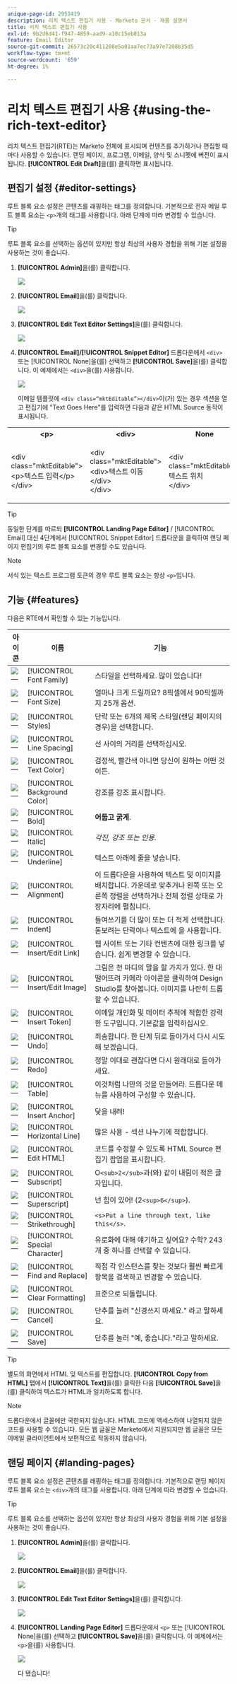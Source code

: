 ```yaml
---
unique-page-id: 2953419
description: 리치 텍스트 편집기 사용 - Marketo 문서 - 제품 설명서
title: 리치 텍스트 편집기 사용
exl-id: 9b2d6d41-f947-4859-aad9-a10c15eb013a
feature: Email Editor
source-git-commit: 26573c20c411208e5a01aa7ec73a97e7208b35d5
workflow-type: tm+mt
source-wordcount: '659'
ht-degree: 1%

---
```


# 리치 텍스트 편집기 사용 {#using-the-rich-text-editor}

리치 텍스트 편집기(RTE)는 Marketo 전체에 표시되며 컨텐츠를 추가하거나 편집할 때마다 사용할 수 있습니다. 랜딩 페이지, 프로그램, 이메일, 양식 및 스니펫에 버전이 표시됩니다. **[!UICONTROL Edit Draft]**&#x200B;을(를) 클릭하면 표시됩니다.

## 편집기 설정 {#editor-settings}

루트 블록 요소 설정은 콘텐츠를 래핑하는 태그를 정의합니다. 기본적으로 전자 메일 루트 블록 요소는 `<p>`개의 태그를 사용합니다. 아래 단계에 따라 변경할 수 있습니다.

>[!TIP]
>
>루트 블록 요소를 선택하는 옵션이 있지만 항상 최상의 사용자 경험을 위해 기본 설정을 사용하는 것이 좋습니다.

1. **[!UICONTROL Admin]**&#x200B;을(를) 클릭합니다.

   ![](assets/one.png)

1. **[!UICONTROL Email]**&#x200B;을(를) 클릭합니다.

   ![](assets/two.png)

1. **[!UICONTROL Edit Text Editor Settings]**&#x200B;을(를) 클릭합니다.

   ![](assets/three.png)

1. **[!UICONTROL Email]/[!UICONTROL Snippet Editor]** 드롭다운에서 `<div>` 또는 [!UICONTROL None]을(를) 선택하고 **[!UICONTROL Save]**&#x200B;을(를) 클릭합니다. 이 예제에서는 `<div>`을(를) 사용합니다.

   ![](assets/four.png)

   이메일 템플릿에 `<div class=“mktEditable”></div>`이(가) 있는 경우 섹션을 열고 편집기에 &quot;Text Goes Here&quot;를 입력하면 다음과 같은 HTML Source 동작이 표시됩니다.

<table>
 <tbody>
  <tr>
   <th>&lt;p&gt;</th>
   <th>&lt;div&gt;</th>
   <th>None</th>
  </tr>
  <tr>
   <td><p>&lt;div class="mktEditable"&gt;<br>&lt;p&gt;텍스트 입력&lt;/p&gt;<br>&lt;/div&gt;</p></td>
   <td><p>&lt;div class="mktEditable"&gt;<br>&lt;div&gt;텍스트 이동&lt;/div&gt;<br>&lt;/div&gt;</p></td>
   <td><p>&lt;div class="mktEditable"&gt;<br>텍스트 위치<br>&lt;/div&gt;</p></td>
  </tr>
 </tbody>
</table>

>[!TIP]
>
>동일한 단계를 따르되 **[!UICONTROL Landing Page Editor]** / [!UICONTROL Email] 대신 4단계에서 [!UICONTROL Snippet Editor] 드롭다운을 클릭하여 랜딩 페이지 편집기의 루트 블록 요소를 변경할 수도 있습니다.

>[!NOTE]
>
>서식 있는 텍스트 프로그램 토큰의 경우 루트 블록 요소는 항상 `<p>`입니다.

## 기능 {#features}

다음은 RTE에서 확인할 수 있는 기능입니다.

| 아이콘 | 이름 | 기능 |
|---|---|---|
| ![—](assets/image2015-7-9-10-3a23-3a24.png) | [!UICONTROL Font Family] | 스타일을 선택하세요. 많이 있습니다! |
| ![—](assets/image2015-7-9-10-3a22-3a11.png) | [!UICONTROL Font Size] | 얼마나 크게 드릴까요? 8픽셀에서 90픽셀까지 25개 옵션. |
| ![—](assets/image2015-7-9-10-3a59-3a4.png) | [!UICONTROL Styles] | 단락 또는 6개의 제목 스타일(랜딩 페이지의 경우)을 선택합니다. |
| ![—](assets/image2015-7-9-10-3a20-3a1.png) | [!UICONTROL Line Spacing] | 선 사이의 거리를 선택하십시오. |
| ![—](assets/image2015-7-9-10-3a25-3a52.png) | [!UICONTROL Text Color] | 검정색, 빨간색 아니면 당신이 원하는 어떤 것이든. |
| ![—](assets/image2015-7-9-10-3a24-3a38.png) | [!UICONTROL Background Color] | 강조를 강조 표시합니다. |
| ![—](assets/image2015-7-9-10-3a28-3a4.png) | [!UICONTROL Bold] | **어둡고 굵게**. |
| ![—](assets/image2015-7-9-10-3a29-3a1.png) | [!UICONTROL Italic] | *각진, 강조 또는 인용*. |
| ![—](assets/image2015-7-9-10-3a30-3a56.png) | [!UICONTROL Underline] | 텍스트 아래에 줄을 넣습니다. |
| ![—](assets/image2015-7-9-10-3a31-3a57.png) | [!UICONTROL Alignment] | 이 드롭다운을 사용하여 텍스트 및 이미지를 배치합니다. 가운데로 맞추거나 왼쪽 또는 오른쪽 정렬을 선택하거나 전체 정렬 상태로 가장자리에 펼칩니다. |  | ![—](assets/image2015-7-9-10-3a32-3a47.png) | 목록 | 드롭다운에서 글머리 기호 또는 숫자를 선택합니다. 글머리 기호는 목록이 있는 숫자와 단계가 있는 숫자에 적합합니다. |
| ![—](assets/image2015-7-9-10-3a38-3a0.png) | [!UICONTROL Indent] | 들여쓰기를 더 많이 또는 더 적게 선택합니다. 돋보려는 단락이나 텍스트에 을 사용합니다. |
| ![—](assets/image2015-7-9-10-3a38-3a58.png) | [!UICONTROL Insert/Edit Link] | 웹 사이트 또는 기타 컨텐츠에 대한 링크를 넣습니다. 쉽게 변경할 수 있습니다. |
| ![—](assets/image2015-7-9-10-3a39-3a42.png) | [!UICONTROL Insert/Edit Image] | 그림은 천 마디의 말을 할 가치가 있다. 한 대 떨어뜨려 카메라 아이콘을 클릭하여 Design Studio를 찾아봅니다. 이미지를 나란히 드롭할 수 있습니다. |
| ![—](assets/image2015-7-9-10-3a40-3a36.png) | [!UICONTROL Insert Token] | 이메일 개인화 및 데이터 추적에 적합한 강력한 도구입니다. 기본값을 입력하십시오. |
| ![—](assets/image2015-7-9-10-3a41-3a21.png) | [!UICONTROL Undo] | 죄송합니다. 한 단계 뒤로 돌아가서 다시 시도해 보겠습니다. |
| ![—](assets/image2015-7-9-10-3a42-3a13.png) | [!UICONTROL Redo] | 정말 이대로 괜찮다면 다시 원래대로 돌아가세요. |
| ![—](assets/image2015-7-9-10-3a43-3a29.png) | [!UICONTROL Table] | 이것처럼 나만의 것을 만들어라. 드롭다운 메뉴를 사용하여 구성할 수 있습니다. |
| ![—](assets/image2015-7-9-10-3a45-3a1.png) | [!UICONTROL Insert Anchor] | 닻을 내려! |
| ![—](assets/image2015-7-9-10-3a45-3a48.png) | [!UICONTROL Horizontal Line] | 많은 사용 - 섹션 나누기에 적합합니다. |
| ![—](assets/image2015-10-6-12-3a12-3a17.png) | [!UICONTROL Edit HTML] | 코드를 수정할 수 있도록 HTML Source 편집기 팝업을 표시합니다. |
| ![—](assets/image2015-7-9-10-3a47-3a36.png) | [!UICONTROL Subscript] | O`<sub>2</sub>`과(와) 같이 내림이 적은 글자입니다. |
| ![—](assets/image2015-7-9-10-3a48-3a35.png) | [!UICONTROL Superscript] | 넌 힘이 있어! (2`<sup>6</sup>`). |
| ![—](assets/image2015-7-9-10-3a49-3a31.png) | [!UICONTROL Strikethrough] | `<s>Put a line through text, like this</s>`. |
| ![—](assets/image2015-7-9-10-3a50-3a11.png) | [!UICONTROL Special Character] | 유로화에 대해 얘기하고 싶어요? 수학? 243개 중 하나를 선택할 수 있습니다. |
| ![—](assets/image2015-7-9-10-3a52-3a26.png) | [!UICONTROL Find and Replace] | 직접 각 인스턴스를 찾는 것보다 훨씬 빠르게 항목을 검색하고 변경할 수 있습니다. |
| ![—](assets/image2015-7-9-10-3a53-3a37.png) | [!UICONTROL Clear Formatting] | 표준으로 되돌립니다. |
| ![—](assets/image2015-7-9-10-3a55-3a2.png) | [!UICONTROL Cancel] | 단추를 눌러 &quot;신경쓰지 마세요.&quot; 라고 말하세요. |
| ![—](assets/image2015-7-9-10-3a56-3a2.png) | [!UICONTROL Save] | 단추를 눌러 &quot;예, 좋습니다.&quot;라고 말하세요. |

>[!TIP]
>
>별도의 화면에서 HTML 및 텍스트를 편집합니다. **[!UICONTROL Copy from HTML]** 탭에서 **[!UICONTROL Text]**&#x200B;을(를) 클릭한 다음 **[!UICONTROL Save]**&#x200B;을(를) 클릭하여 텍스트가 HTML과 일치하도록 합니다.

>[!NOTE]
>
>드롭다운에서 글꼴에만 국한되지 않습니다. HTML 코드에 액세스하여 나열되지 않은 코드를 사용할 수 있습니다. 모든 웹 글꼴은 Marketo에서 지원되지만 웹 글꼴은 모든 이메일 클라이언트에서 보편적으로 작동하지 않습니다.

## 랜딩 페이지 {#landing-pages}

루트 블록 요소 설정은 콘텐츠를 래핑하는 태그를 정의합니다. 기본적으로 랜딩 페이지 루트 블록 요소는 `<div>`개의 태그를 사용합니다. 아래 단계에 따라 변경할 수 있습니다.

>[!TIP]
>
>루트 블록 요소를 선택하는 옵션이 있지만 항상 최상의 사용자 경험을 위해 기본 설정을 사용하는 것이 좋습니다.

1. **[!UICONTROL Admin]**&#x200B;을(를) 클릭합니다.

   ![](assets/one.png)

1. **[!UICONTROL Email]**&#x200B;을(를) 클릭합니다.

   ![](assets/two.png)

1. **[!UICONTROL Edit Text Editor Settings]**&#x200B;을(를) 클릭합니다.

   ![](assets/three.png)

1. **[!UICONTROL Landing Page Editor]** 드롭다운에서 `<p>` 또는 [!UICONTROL None]을(를) 선택하고 **[!UICONTROL Save]**&#x200B;을(를) 클릭합니다. 이 예제에서는 `<p>`을(를) 사용합니다.

   ![](assets/five.png)

   다 됐습니다!
